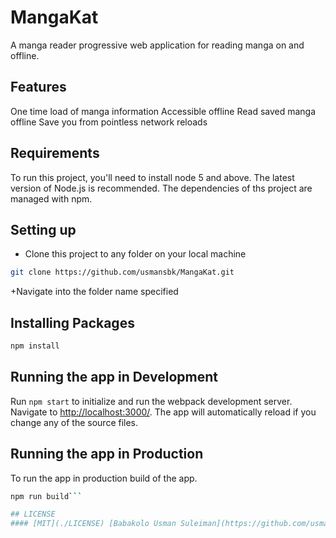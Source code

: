 # MangaKat
A manga reader progressive web application for reading manga on and offline.

## Features
One time load of manga information
Accessible offline
Read saved manga offline
Save you from pointless network reloads

## Requirements
To run this project, you'll need to install node 5 and above. The latest version of Node.js is recommended.
The dependencies of ths project are managed with npm.

## Setting up
+ Clone this project to any folder on your local machine
```bash
git clone https://github.com/usmansbk/MangaKat.git
```
+Navigate into the folder name specified

## Installing Packages
```bash
npm install
```

## Running the app in Development
Run `npm start` to initialize and run the webpack development server. Navigate to [http://localhost:3000/](http://localhost:3000). The app will automatically reload if you change any of the source files.

## Running the app in Production
To run the app in production build of the app.
```bash
npm run build```

## LICENSE
#### [MIT](./LICENSE) [Babakolo Usman Suleiman](https://github.com/usmanskb)